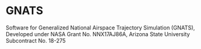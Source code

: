 # GNATS
Software for Generalized National Airspace Trajectory Simulation (GNATS), Developed under NASA Grant No. NNX17AJ86A, Arizona State University Subcontract No. 18-275
